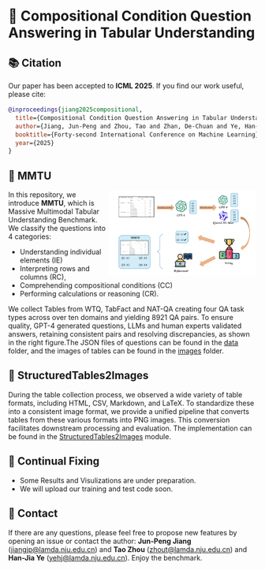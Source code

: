 # 🧮 Compositional Condition Question Answering in Tabular Understanding

## 📚 Citation

Our paper has been accepted to **ICML 2025**. If you find our work useful, please cite:

```bibtex
@inproceedings{jiang2025compositional,
  title={Compositional Condition Question Answering in Tabular Understanding},
  author={Jiang, Jun-Peng and Zhou, Tao and Zhan, De-Chuan and Ye, Han-Jia},
  booktitle={Forty-second International Conference on Machine Learning},
  year={2025}
}
```

## 📖 MMTU

<img src="./resources/filter.png" style="float: right; margin-left: px; width: 300px;">

In this repository, we introduce **MMTU**, which is Massive Multimodal Tabular Understanding Benchmark.  
We classify the questions into 4 categories: 
- Understanding individual elements (IE)
- Interpreting rows and columns (RC),  
- Comprehending compositional conditions (CC)
- Performing calculations or reasoning (CR). 

We collect Tables from WTQ, TabFact and NAT-QA creating four QA task types across over ten domains and yielding 8921 QA pairs. To ensure quality, GPT-4 generated questions, LLMs and human experts validated answers, retaining consistent pairs and resolving discrepancies, as shown in the right figure.The JSON files of questions can be found in the [data](https://github.com/LAMDA-Tabular/MMTU/tree/main/data) folder,  and the images of tables can be found in the [images](https://huggingface.co/datasets/LAMDA-Tabular/MMTU/tree/main) folder.


## 📏 StructuredTables2Images
During the table collection process, we observed a wide variety of table formats, including HTML, CSV, Markdown, and LaTeX. To standardize these into a consistent image format, we provide a unified pipeline that converts tables from these various formats into PNG images. This conversion facilitates downstream processing and evaluation. The implementation can be found in the [StructuredTables2Images](https://github.com/LAMDA-Tabular/MMTU/tree/main/StucturedTables2Images) module.

## 🔧 Continual Fixing

- Some Results and Visulizations are under preparation. 
- We will upload our training and test code soon.

## 🤗 Contact

If there are any questions, please feel free to propose new features by opening an issue or contact the author: **Jun-Peng Jiang** ([jiangjp@lamda.nju.edu.cn](mailto:jiangjp@lamda.nju.edu.cn)) and **Tao Zhou** ([zhout@lamda.nju.edu.cn](mailto:zhout@lamda.nju.edu.cn)) and **Han-Jia Ye** ([yehj@lamda.nju.edu.cn](mailto:yehj@lamda.nju.edu.cn)). Enjoy the benchmark.




<!-- <p align="center">
<img src="./resources/overview.png"  width="1000px">
</p>

<p align="center">
<img src="./resources/structure.png"  width="1000px">
</p> -->